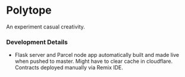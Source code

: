 # Polytope

An experiment casual creativity.

### Development Details
- Flask server and Parcel node app automatically built and made live when pushed to master. Might have to clear cache in cloudflare. Contracts deployed manually via Remix IDE.
